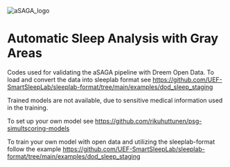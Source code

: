 ![aSAGA_logo](https://github.com/matias-olavi/aSAGA/assets/58652644/52c4e032-fc94-40de-a72a-075270ea5a7b)

# Automatic Sleep Analysis with Gray Areas

Codes used for validating the aSAGA pipeline with Dreem Open Data. To load and convert the data into sleeplab format see https://github.com/UEF-SmartSleepLab/sleeplab-format/tree/main/examples/dod_sleep_staging

Trained models are not available, due to sensitive medical information used in the training.

To set up your own model see https://github.com/rikuhuttunen/psg-simultscoring-models

To train your own model with open data and utilizing the sleeplab-format follow the example https://github.com/UEF-SmartSleepLab/sleeplab-format/tree/main/examples/dod_sleep_staging

